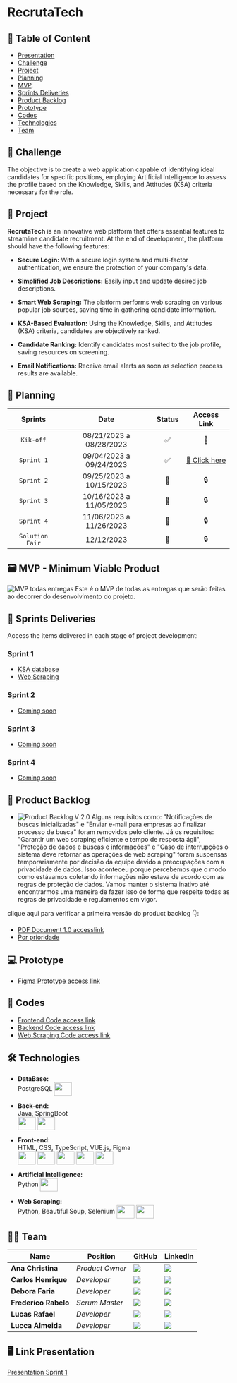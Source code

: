 # RecrutaTech

## 📑 Table of Content
* [Presentation](https://github.com/CodeSquirrel-API/RecrutaTech#-presentation)
* [Challenge](https://github.com/CodeSquirrel-API/RecrutaTech#-challenge)
* [Project](https://github.com/CodeSquirrel-API/RecrutaTech#-project)
* [Planning](https://github.com/CodeSquirrel-API/RecrutaTech#-planning)
* [MVP]().
* [Sprints Deliveries](https://github.com/CodeSquirrel-API/RecrutaTech#-sprints-deliveries)
* [Product Backlog](https://github.com/CodeSquirrel-API/RecrutaTech#-product-backlog)
* [Prototype](https://github.com/CodeSquirrel-API/RecrutaTech#-prototype)
* [Codes](https://github.com/CodeSquirrel-API/RecrutaTech#-codes)
* [Technologies](https://github.com/CodeSquirrel-API/RecrutaTech#-technologies)
* [Team](https://github.com/CodeSquirrel-API/RecrutaTech#-team)

## 📌 Challenge
The objective is to create a web application capable of identifying ideal candidates for specific positions, employing Artificial Intelligence to assess the profile based on the Knowledge, Skills, and Attitudes (KSA) criteria necessary for the role.

## 🏁 Project

**RecrutaTech** is an innovative web platform that offers essential features to streamline candidate recruitment. At the end of development, the platform should have the following
features:

* **Secure Login:** With a secure login system and multi-factor authentication, we ensure the protection of your company's data.

* **Simplified Job Descriptions:** Easily input and update desired job descriptions.

* **Smart Web Scraping:** The platform performs web scraping on various popular job sources, saving time in gathering candidate information.

* **KSA-Based Evaluation:** Using the Knowledge, Skills, and Attitudes (KSA) criteria, candidates are objectively ranked.

* **Candidate Ranking:** Identify candidates most suited to the job profile, saving resources on screening.

* **Email Notifications:** Receive email alerts as soon as selection process results are available.

## 📅 Planning

| Sprints               |          Date           | Status       | Access Link       |
| :-------------------: | :---------------------: | :--------:   | :---------------: |
|   `Kik-off`           | 08/21/2023 a 08/28/2023 | ✅           | 🚩                |
|   `Sprint 1`          | 09/04/2023 a 09/24/2023 | ✅           | [🔗 Click here](https://github.com/CodeSquirrel-API/RecrutaTech/tree/main/docs/sprints-deliveries/sprint1)       |
|   `Sprint 2`          | 09/25/2023 a 10/15/2023 | 🚧           | 🔒               |    
|   `Sprint 3`          | 10/16/2023 a 11/05/2023 | 🚧           | 🔒               |
|   `Sprint 4`          | 11/06/2023 a 11/26/2023 | 🚧           | 🔒               |
|   `Solution Fair`     | 12/12/2023              | 🚧           | 🔒               |

## 🗃️ MVP - Minimum Viable Product
  ![ MVP todas entregas](https://github.com/CodeSquirrel-API/RecrutaTech/blob/main/docs/images/Sprint%204.png)
  Este é o MVP de todas as entregas que serão feitas ao decorrer do desenvolvimento do projeto. 
## 🎁 Sprints Deliveries
Access the items delivered in each stage of project development:

### Sprint 1
* [KSA database](https://github.com/CodeSquirrel-API/RecrutaTech/tree/main/docs/sprints-deliveries/sprint1)
* [Web Scraping](https://github.com/CodeSquirrel-API/RecrutaTech/tree/main/docs/sprints-deliveries/sprint1)

### Sprint 2
* [Coming soon](https://github.com/CodeSquirrel-API/RecrutaTech/tree/main/docs/sprints-deliveries/sprint2)

### Sprint 3
* [Coming soon](https://github.com/CodeSquirrel-API/RecrutaTech/tree/main/docs/sprints-deliveries/sprint3)

### Sprint 4
* [Coming soon](https://github.com/CodeSquirrel-API/RecrutaTech/tree/main/docs/sprints-deliveries/sprint4)

## 📃 Product Backlog

* ![ Product Backlog V 2.0](https://github.com/CodeSquirrel-API/RecrutaTech/blob/main/docs/images/backlog-jpg.jpeg)
Alguns requisitos como: "Notificações de buscas inicializadas" e "Enviar e-mail para empresas ao finalizar processo de busca" foram removidos pelo cliente. 
Já os requisitos: "Garantir um web scraping eficiente e tempo de resposta ágil", "Proteção de dados e buscas e informações" e "Caso de interrupções o sistema deve retornar as operações de web scraping" foram suspensas temporariamente por decisão da equipe devido a preocupações com a privacidade de dados. Isso aconteceu porque percebemos que o modo como estávamos coletando informações não estava de acordo com as regras de proteção de dados. Vamos manter o sistema inativo até encontrarmos uma maneira de fazer isso de forma que respeite todas as regras de privacidade e regulamentos em vigor. <br>

clique aqui para verificar a primeira versão do product backlog 👇:
* [PDF Document 1.0 accesslink](https://github.com/CodeSquirrel-API/RecrutaTech/blob/main/docs/images/ProductBacklog.pdf)
* [Por prioridade](https://github.com/CodeSquirrel-API/RecrutaTech/blob/main/docs/images/prioridade%20geral.pdf)

## 💻 Prototype
* [Figma Prototype access link](https://www.figma.com/proto/5QZUAPbahVMfZfRvnEVBPe/API-6-RecrutaTech?type=design&node-id=276-3&t=VdXPKaglrhw11UuY-1&scaling=min-zoom&page-id=0%3A29&mode=design)

## 📃 Codes
* [Frontend Code access link](https://github.com/CodeSquirrel-API/RecrutaTech-FrontEnd)
* [Backend Code access link](https://github.com/CodeSquirrel-API/RecrutaTech-BackEnd)
* [Web Scraping Code access link](https://github.com/CodeSquirrel-API/Scraping)

## 🛠 Technologies

- **DataBase:** <br> PostgreSQL
  <img align="center"  height="30" width="40" src="https://raw.githubusercontent.com/devicons/devicon/master/icons/postgresql/postgresql-original.svg">
  
- **Back-end:** <br> Java, SpringBoot <br>
  <img align="center"  height="30" width="40" src="https://raw.githubusercontent.com/devicons/devicon/master/icons/java/java-original.svg">
  <img align="center"  height="30" width="40" src="https://raw.githubusercontent.com/devicons/devicon/master/icons/spring/spring-original.svg">
      
- **Front-end:** <br>
   HTML, CSS, TypeScript, VUE.js, Figma <br>
  <img align="center"  height="30" width="40" src="https://raw.githubusercontent.com/devicons/devicon/master/icons/html5/html5-original.svg">
  <img align="center"  height="30" width="40" src="https://raw.githubusercontent.com/devicons/devicon/master/icons/css3/css3-original.svg">
  <img align="center"  height="30" width="40" src="https://raw.githubusercontent.com/devicons/devicon/master/icons/typescript/typescript-original.svg">
  <img align="center"  height="30" width="40" src="https://raw.githubusercontent.com/devicons/devicon/master/icons/vuejs/vuejs-original.svg">
  <img align="center"  height="30" width="40" src="https://raw.githubusercontent.com/devicons/devicon/master/icons/python/python-original.svg">

- **Artificial Intelligence:** <br> Python
  <img align="center"  height="30" width="40" src="https://raw.githubusercontent.com/devicons/devicon/master/icons/python/python-original.svg">
  
- **Web Scraping:** <br> Python, Beautiful Soup, Selenium
    <img align="center"  height="30" width="40" src="https://raw.githubusercontent.com/devicons/devicon/master/icons/python/python-original.svg">
    <img align="center"  height="30" width="40" src="https://raw.githubusercontent.com/devicons/devicon/master/icons/selenium/selenium-original.svg">

## 👨‍💻 Team   
| Name           | Position       | GitHub                                    | LinkedIn
|----------------|--------------|-------------------------------------------|-------------------| 
| __Ana Christina__ | *Product Owner* | [![](https://bit.ly/3f9Xo0P)](https://github.com/AnaChristina)    | [![](https://bit.ly/2P1ZogM)](https://www.linkedin.com/in/ana-christina-silva/)
| __Carlos Henrique__ | *Developer* | [![](https://bit.ly/3f9Xo0P)](https://github.com/Carlos-Henrique39)    | [![](https://bit.ly/2P1ZogM)](https://www.linkedin.com/in/carlos-henrique-b-40a4b5108/)
| __Debora Faria__ | *Developer* | [![](https://bit.ly/3f9Xo0P)](https://github.com/deborafaria01)    | [![](https://bit.ly/2P1ZogM)](https://www.linkedin.com/in/debora-faria2109/)
| __Frederico Rabelo__ | *Scrum Master* | [![](https://bit.ly/3f9Xo0P)](https://github.com/fredrbo)    | [![](https://bit.ly/2P1ZogM)](https://www.linkedin.com/in/frederico-rabelo-2abab018a/)
| __Lucas Rafael__ | *Developer* | [![](https://bit.ly/3f9Xo0P)](https://github.com/lucaszrafael)    | [![](https://bit.ly/2P1ZogM)](https://www.linkedin.com/in/lucas-rafael-andrade-barroso/)
| __Lucca Almeida__ | *Developer* | [![](https://bit.ly/3f9Xo0P)](https://github.com/LuccaSantiagoDev)    | [![](https://bit.ly/2P1ZogM)](https://www.linkedin.com/in/lucca-santiago-5244bb1a1/)

## 🖥️ Link Presentation
[Presentation Sprint 1](https://youtu.be/4Lj5o7slv7M)




